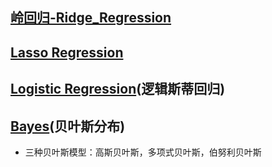 ## [岭回归-Ridge_Regression](https://github.com/Zahirgeek/Data/blob/master/Algorithm/%E5%B2%AD%E5%9B%9E%E5%BD%92-Ridge_Regression.ipynb)
## [Lasso Regression](https://github.com/Zahirgeek/Data/blob/master/Algorithm/Lasso%20Regression.ipynb)
## [Logistic Regression](https://github.com/Zahirgeek/Data/blob/master/Algorithm/Logistic%20Regression.ipynb)(逻辑斯蒂回归)
## [Bayes](https://github.com/Zahirgeek/Data/blob/master/Algorithm/Bayes.ipynb)(贝叶斯分布)
- 三种贝叶斯模型：高斯贝叶斯，多项式贝叶斯，伯努利贝叶斯
